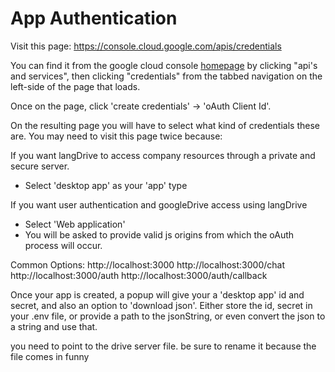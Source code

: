 # App Authentication

Visit this page: https://console.cloud.google.com/apis/credentials

You can find it from the google cloud console [homepage](https://console.cloud.google.com/welcome) by clicking "api's and services", then clicking "credentials" from the tabbed navigation on the left-side of the page that loads.

Once on the page, click 'create credentials' -> 'oAuth Client Id'.

On the resulting page you will have to select what kind of credentials these are. 
You may need to visit this page twice because: 

If you want langDrive to access company resources through a private and secure server.
- Select 'desktop app' as your 'app' type

If you want user authentication and googleDrive access using langDrive
- Select 'Web application'
- You will be asked to provide valid js origins from which the oAuth process will occur.

Common Options:
http://localhost:3000
http://localhost:3000/chat
http://localhost:3000/auth
http://localhost:3000/auth/callback


Once your app is created, a popup will give your a 'desktop app' id and secret, and also an option to 'download json'. Either store the id, secret in your .env file, or provide a path to the jsonString, or even convert the json to a string and use that. 

you need to point to the drive server file. be sure to rename it because the file comes in funny